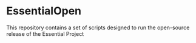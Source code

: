 # EssentialOpen
This repository contains a set of scripts designed to run the open-source release of the Essential Project
